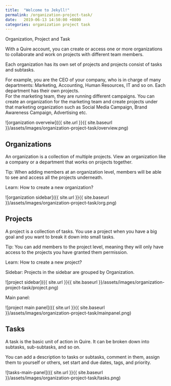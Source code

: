 ```yaml
---
title:  "Welcome to Jekyll!"
permalink: /organization-project-task/
date:   2019-06-13 14:50:00 +0800
categories: organization project task
---
```



Organization, Project and Task




With a Quire account, you can create or access one or more organizations to collaborate and work on projects with different team members.

Each organization has its own set of projects and projects consist of tasks and subtasks. 


For example, you are the CEO of your company, who is in charge of many departments: Marketing, Accounting, Human Resources, IT and so on. Each department has their own projects.  
For the marketing team, they are running different campaigns. You can create an organization for the marketing team and create projects under that marketing organization such as Social Media Campaign, Brand Awareness Campaign, Advertising etc. 



![organization overveiw]({{ site.url }}{{ site.baseurl }}/assets/images/organization-project-task/overview.png)




## Organizations
An organization is a collection of multiple projects. View an organization like a company or a department that works on projects together.  

Tip: When adding members at an organization level, members will be able to see and access all the projects underneath. 

Learn: How to create a new organization?


![organization sidebar]({{ site.url }}{{ site.baseurl }}/assets/images/organization-project-task/org.png)




## Projects
A project is a collection of tasks. You use a project when you have a big goal and you want to break it down into small tasks.

Tip: You can add members to the project level, meaning they will only have access to the projects you have granted them permission. 

Learn: How to create a new project? 


Sidebar: 
Projects in the sidebar are grouped by Organization. 


![project sidebar]({{ site.url }}{{ site.baseurl }}/assets/images/organization-project-task/project.png)


Main panel:

![project main panel]({{ site.url }}{{ site.baseurl }}/assets/images/organization-project-task/mainpanel.png)










## Tasks
A task is the basic unit of action in Quire. It can be broken down into subtasks, sub-subtasks, and so on. 

You can add a description to tasks or subtasks, comment in them, assign them to yourself or others, set start and due dates, tags, and priority. 

![tasks-main-panel]({{ site.url }}{{ site.baseurl }}/assets/images/organization-project-task/tasks.png)




